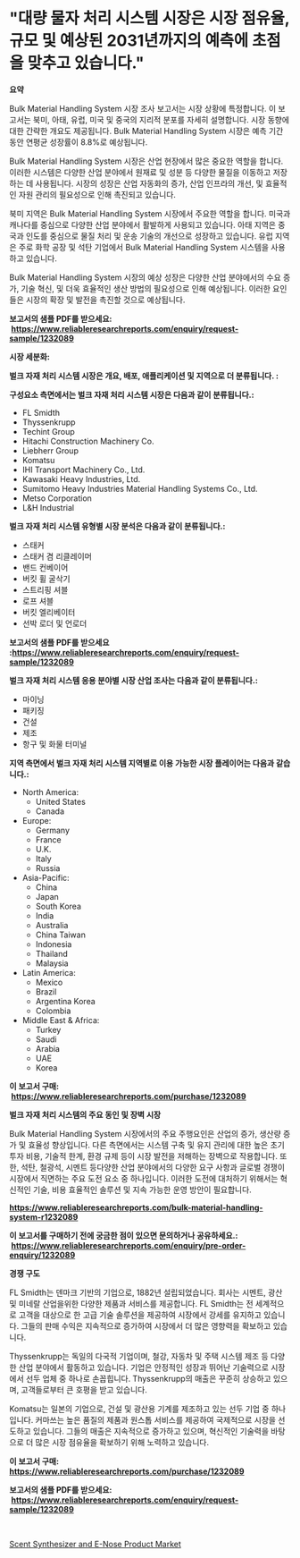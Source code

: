 <p><h1>"대량 물자 처리 시스템 시장은 시장 점유율, 규모 및 예상된 2031년까지의 예측에 초점을 맞추고 있습니다."</h1></p><p><strong>요약</strong></p>
<p><p>Bulk Material Handling System 시장 조사 보고서는 시장 상황에 특정합니다. 이 보고서는 북미, 아태, 유럽, 미국 및 중국의 지리적 분포를 자세히 설명합니다. 시장 동향에 대한 간략한 개요도 제공됩니다. Bulk Material Handling System 시장은 예측 기간 동안 연평균 성장률이 8.8%로 예상됩니다.</p><p>Bulk Material Handling System 시장은 산업 현장에서 많은 중요한 역할을 합니다. 이러한 시스템은 다양한 산업 분야에서 원재료 및 성분 등 다양한 물질을 이동하고 저장하는 데 사용됩니다. 시장의 성장은 산업 자동화의 증가, 산업 인프라의 개선, 및 효율적인 자원 관리의 필요성으로 인해 촉진되고 있습니다.</p><p>북미 지역은 Bulk Material Handling System 시장에서 주요한 역할을 합니다. 미국과 캐나다를 중심으로 다양한 산업 분야에서 활발하게 사용되고 있습니다. 아태 지역은 중국과 인도를 중심으로 물질 처리 및 운송 기술의 개선으로 성장하고 있습니다. 유럽 지역은 주로 화학 공장 및 석탄 기업에서 Bulk Material Handling System 시스템을 사용하고 있습니다.</p><p>Bulk Material Handling System 시장의 예상 성장은 다양한 산업 분야에서의 수요 증가, 기술 혁신, 및 더욱 효율적인 생산 방법의 필요성으로 인해 예상됩니다. 이러한 요인들은 시장의 확장 및 발전을 촉진할 것으로 예상됩니다.</p></p>
<p><strong>보고서의 샘플 PDF를 받으세요: &nbsp;<a href="https://www.reliableresearchreports.com/enquiry/request-sample/1232089">https://www.reliableresearchreports.com/enquiry/request-sample/1232089</a></strong></p>
<p><strong>시장 세분화:</strong></p>
<p><strong> 벌크 자재 처리 시스템 시장은 개요, 배포, 애플리케이션 및 지역으로 더 분류됩니다. :</strong></p>
<p><strong>구성요소 측면에서는 벌크 자재 처리 시스템 시장은 다음과 같이 분류됩니다.:</strong></p>
<p><ul><li>FL Smidth</li><li>Thyssenkrupp</li><li>Techint Group</li><li>Hitachi Construction Machinery Co.</li><li>Liebherr Group</li><li>Komatsu</li><li>IHI Transport Machinery Co., Ltd.</li><li>Kawasaki Heavy Industries, Ltd.</li><li>Sumitomo Heavy Industries Material Handling Systems Co., Ltd.</li><li>Metso Corporation</li><li>L&H Industrial</li></ul></p>
<p><strong> 벌크 자재 처리 시스템 유형별 시장 분석은 다음과 같이 분류됩니다.:</strong></p>
<p><ul><li>스태커</li><li>스태커 겸 리클레이머</li><li>밴드 컨베이어</li><li>버킷 휠 굴삭기</li><li>스트리핑 셔블</li><li>로프 셔블</li><li>버킷 엘리베이터</li><li>선박 로더 및 언로더</li></ul></p>
<p><strong>보고서의 샘플 PDF를 받으세요 :<a href="https://www.reliableresearchreports.com/enquiry/request-sample/1232089">https://www.reliableresearchreports.com/enquiry/request-sample/1232089</a></strong></p>
<p><strong> 벌크 자재 처리 시스템 응용 분야별 시장 산업 조사는 다음과 같이 분류됩니다.:</strong></p>
<p><ul><li>마이닝</li><li>패키징</li><li>건설</li><li>제조</li><li>항구 및 화물 터미널</li></ul></p>
<p><strong>지역 측면에서 벌크 자재 처리 시스템 지역별로 이용 가능한 시장 플레이어는 다음과 같습니다.:</strong></p>
<p><ul>
    <li>
        North America:
        <ul>
            <li>United States</li>
            <li>Canada</li>
        </ul>
    </li>
    <li>
        Europe:
        <ul>
            <li>Germany</li>
            <li>France</li>
            <li>U.K.</li>
            <li>Italy</li>
            <li>Russia</li>
        </ul>
    </li>
    <li>
        Asia-Pacific:
        <ul>
            <li>China</li>
            <li>Japan</li>
            <li>South Korea</li>
            <li>India</li>
            <li>Australia</li>
            <li>China Taiwan</li>
            <li>Indonesia</li>
            <li>Thailand</li>
            <li>Malaysia</li>
        </ul>
    </li>
    <li>
        Latin America:
        <ul>
            <li>Mexico</li>
            <li>Brazil</li>
            <li>Argentina Korea</li>
            <li>Colombia</li>
        </ul>
    </li>
    <li>
        Middle East & Africa:
        <ul>
            <li>Turkey</li>
            <li>Saudi</li>
            <li>Arabia</li>
            <li>UAE</li>
            <li>Korea</li>
        </ul>
    </li>
    </ul></p>
<p><strong>이 보고서 구매: &nbsp;<a href="https://www.reliableresearchreports.com/purchase/1232089">https://www.reliableresearchreports.com/purchase/1232089</a></strong></p>
<p><strong>벌크 자재 처리 시스템의 주요 동인 및 장벽 시장</strong></p>
<p><p>Bulk Material Handling System 시장에서의 주요 주행요인은 산업의 증가, 생산량 증가 및 효율성 향상입니다. 다른 측면에서는 시스템 구축 및 유지 관리에 대한 높은 초기 투자 비용, 기술적 한계, 환경 규제 등이 시장 발전을 저해하는 장벽으로 작용합니다. 또한, 석탄, 철광석, 시멘트 등다양한 산업 분야에서의 다양한 요구 사항과 글로벌 경쟁이 시장에서 직면하는 주요 도전 요소 중 하나입니다. 이러한 도전에 대처하기 위해서는 혁신적인 기술, 비용 효율적인 솔루션 및 지속 가능한 운영 방안이 필요합니다.</p></p>
<p><strong><a href="https://www.reliableresearchreports.com/bulk-material-handling-system-r1232089">https://www.reliableresearchreports.com/bulk-material-handling-system-r1232089</a></strong></p>
<p><strong>이 보고서를 구매하기 전에 궁금한 점이 있으면 문의하거나 공유하세요.: &nbsp;<a href="https://www.reliableresearchreports.com/enquiry/pre-order-enquiry/1232089">https://www.reliableresearchreports.com/enquiry/pre-order-enquiry/1232089</a></strong></p>
<p><strong>경쟁 구도</strong></p>
<p><p>FL Smidth는 덴마크 기반의 기업으로, 1882년 설립되었습니다. 회사는 시멘트, 광산 및 미네랄 산업을위한 다양한 제품과 서비스를 제공합니다. FL Smidth는 전 세계적으로 고객을 대상으로 한 고급 기술 솔루션을 제공하여 시장에서 강세를 유지하고 있습니다. 그들의 판매 수익은 지속적으로 증가하여 시장에서 더 많은 영향력을 확보하고 있습니다.</p><p>Thyssenkrupp는 독일의 다국적 기업이며, 철강, 자동차 및 주택 시스템 제조 등 다양한 산업 분야에서 활동하고 있습니다. 기업은 안정적인 성장과 뛰어난 기술력으로 시장에서 선두 업체 중 하나로 손꼽힙니다. Thyssenkrupp의 매출은 꾸준히 상승하고 있으며, 고객들로부터 큰 호평을 받고 있습니다.</p><p>Komatsu는 일본의 기업으로, 건설 및 광산용 기계를 제조하고 있는 선두 기업 중 하나입니다. 커마쓰는 높은 품질의 제품과 원스톱 서비스를 제공하여 국제적으로 시장을 선도하고 있습니다. 그들의 매출은 지속적으로 증가하고 있으며, 혁신적인 기술력을 바탕으로 더 많은 시장 점유율을 확보하기 위해 노력하고 있습니다.</p></p>
<p><strong>이 보고서 구매: &nbsp; <a href="https://www.reliableresearchreports.com/purchase/1232089">https://www.reliableresearchreports.com/purchase/1232089</a></strong></p>
<p><strong>보고서의 샘플 PDF를 받으세요: &nbsp;<a href="https://www.reliableresearchreports.com/enquiry/request-sample/1232089">https://www.reliableresearchreports.com/enquiry/request-sample/1232089</a></strong><strong></strong></p>
<p>&nbsp;</p>
<p><p><a href="https://github.com/PeterParrish5/Market-Research-Report-List-4/blob/main/scent-synthesizer-and-e-nose-product-market.md">Scent Synthesizer and E-Nose Product Market</a></p></p>